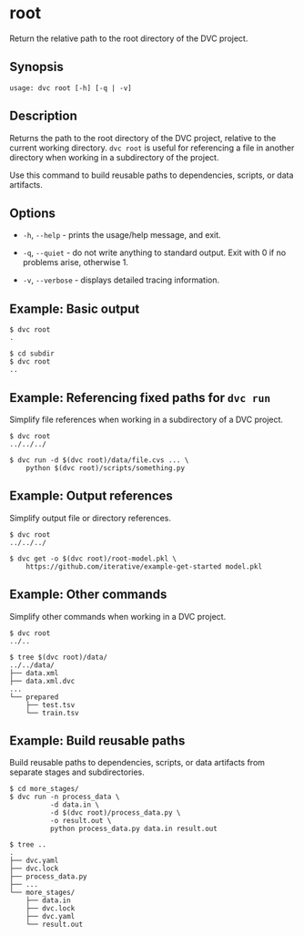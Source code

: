 # root

Return the relative path to the root directory of the <abbr>DVC project</abbr>.

## Synopsis

```usage
usage: dvc root [-h] [-q | -v]
```

## Description

Returns the path to the root directory of the <abbr>DVC project</abbr>, relative
to the current working directory. `dvc root` is useful for referencing a file in
another directory when working in a subdirectory of the project.

Use this command to build reusable paths to dependencies, scripts, or <abbr>data
artifacts</abbr>.

## Options

- `-h`, `--help` - prints the usage/help message, and exit.

- `-q`, `--quiet` - do not write anything to standard output. Exit with 0 if no
  problems arise, otherwise 1.

- `-v`, `--verbose` - displays detailed tracing information.

## Example: Basic output

```dvc
$ dvc root
.

$ cd subdir
$ dvc root
..
```

## Example: Referencing fixed paths for `dvc run`

Simplify file references when working in a subdirectory of a <abbr>DVC
project</abbr>.

```dvc
$ dvc root
../../../

$ dvc run -d $(dvc root)/data/file.cvs ... \
    python $(dvc root)/scripts/something.py
```

## Example: Output references

Simplify output file or directory references.

```dvc
$ dvc root
../../../

$ dvc get -o $(dvc root)/root-model.pkl \
    https://github.com/iterative/example-get-started model.pkl
```

## Example: Other commands

Simplify other commands when working in a <abbr>DVC project</abbr>.

```dvc
$ dvc root
../..

$ tree $(dvc root)/data/
../../data/
├── data.xml
├── data.xml.dvc
...
└── prepared
    ├── test.tsv
    └── train.tsv
```

## Example: Build reusable paths

Build reusable paths to dependencies, scripts, or <abbr>data artifacts</abbr>
from separate stages and subdirectories.

```dvc
$ cd more_stages/
$ dvc run -n process_data \
          -d data.in \
          -d $(dvc root)/process_data.py \
          -o result.out \
          python process_data.py data.in result.out

$ tree ..
.
├── dvc.yaml
├── dvc.lock
├── process_data.py
├── ...
└── more_stages/
    ├── data.in
    ├── dvc.lock
    ├── dvc.yaml
    └── result.out
```
